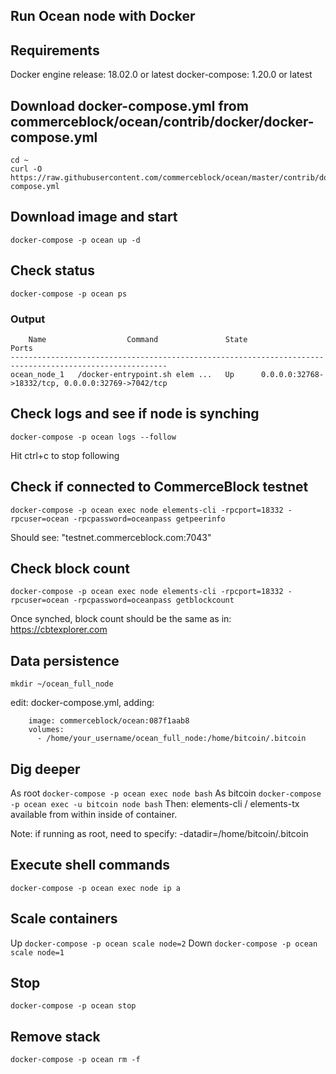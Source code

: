 Run Ocean node with Docker
-------------------

## Requirements

Docker engine release: 18.02.0 or latest
docker-compose: 1.20.0 or latest

## Download docker-compose.yml from commerceblock/ocean/contrib/docker/docker-compose.yml

```
cd ~
curl -O https://raw.githubusercontent.com/commerceblock/ocean/master/contrib/docker/docker-compose.yml
```

## Download image and start

`docker-compose -p ocean up -d`

## Check status

`docker-compose -p ocean ps`

### Output
```
    Name                  Command               State                         Ports
---------------------------------------------------------------------------------------------------------
ocean_node_1   /docker-entrypoint.sh elem ...   Up      0.0.0.0:32768->18332/tcp, 0.0.0.0:32769->7042/tcp

```

## Check logs and see if node is synching

`docker-compose -p ocean logs --follow`

Hit ctrl+c to stop following

## Check if connected to CommerceBlock testnet

`docker-compose -p ocean exec node elements-cli -rpcport=18332 -rpcuser=ocean -rpcpassword=oceanpass getpeerinfo`

Should see: "testnet.commerceblock.com:7043"

## Check block count

`docker-compose -p ocean exec node elements-cli -rpcport=18332 -rpcuser=ocean -rpcpassword=oceanpass getblockcount`

Once synched, block count should be the same as in: https://cbtexplorer.com

## Data persistence

`mkdir ~/ocean_full_node`

edit: docker-compose.yml, adding:
```
    image: commerceblock/ocean:087f1aab8
    volumes:
      - /home/your_username/ocean_full_node:/home/bitcoin/.bitcoin
```

## Dig deeper

As root
`docker-compose -p ocean exec node bash`
As bitcoin
`docker-compose -p ocean exec -u bitcoin node bash`
Then: elements-cli / elements-tx available from within inside of container.

Note: if running as root, need to specify: -datadir=/home/bitcoin/.bitcoin

## Execute shell commands

`docker-compose -p ocean exec node ip a`

## Scale containers
Up
`docker-compose -p ocean scale node=2`
Down
`docker-compose -p ocean scale node=1`

## Stop

`docker-compose -p ocean stop`

## Remove stack

`docker-compose -p ocean rm -f`
